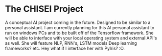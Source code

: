 # The CHISEI Project
A conceptual AI project coming in the future. Designed to be similar to a personal assistant. I am currently planning for this AI personal
assistant to run on windows PCs and to be built off of the Tensorflow framework. She will be able to interface with your local operating 
system and external API's as well. She will feature NLP, RNN's, LSTM models Deep learning frameworks? etc. Hey what if I interface her 
with PyIris? :O.
